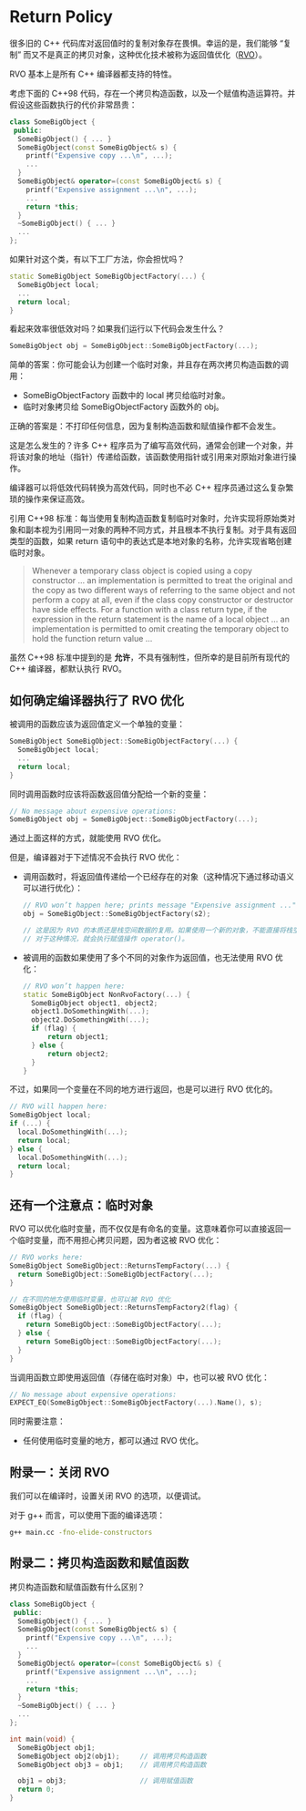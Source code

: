 # Return Policy

很多旧的 C++ 代码库对返回值时的复制对象存在畏惧。幸运的是，我们能够 “复制” 而又不是真正的拷贝对象，这种优化技术被称为返回值优化（[RVO](https://en.wikipedia.org/wiki/Return_value_optimization)）。

RVO 基本上是所有 C++ 编译器都支持的特性。

考虑下面的 C++98 代码，存在一个拷贝构造函数，以及一个赋值构造运算符。并假设这些函数执行的代价非常昂贵：

```cpp
class SomeBigObject {
 public:
  SomeBigObject() { ... }
  SomeBigObject(const SomeBigObject& s) {
    printf("Expensive copy ...\n", ...);
    ...
  }
  SomeBigObject& operator=(const SomeBigObject& s) {
    printf("Expensive assignment ...\n", ...);
    ...
    return *this;
  }
  ~SomeBigObject() { ... }
  ...
};
```

如果针对这个类，有以下工厂方法，你会担忧吗？

```cpp
static SomeBigObject SomeBigObjectFactory(...) {
  SomeBigObject local;
  ...
  return local;
}
```

看起来效率很低效对吗？如果我们运行以下代码会发生什么？

```cpp
SomeBigObject obj = SomeBigObject::SomeBigObjectFactory(...);
```

简单的答案：你可能会认为创建一个临时对象，并且存在两次拷贝构造函数的调用：

- SomeBigObjectFactory 函数中的 local 拷贝给临时对象。
- 临时对象拷贝给 SomeBigObjectFactory 函数外的 obj。

正确的答案是：不打印任何信息，因为复制构造函数和赋值操作都不会发生。

这是怎么发生的？许多 C++ 程序员为了编写高效代码，通常会创建一个对象，并将该对象的地址（指针）传递给函数，该函数使用指针或引用来对原始对象进行操作。

编译器可以将低效代码转换为高效代码，同时也不必 C++ 程序员通过这么复杂繁琐的操作来保证高效。

引用 C++98 标准：每当使用复制构造函数复制临时对象时，允许实现将原始类对象和副本视为引用同一对象的两种不同方式，并且根本不执行复制。对于具有返回类型的函数，如果 return 语句中的表达式是本地对象的名称，允许实现省略创建临时对象。

> Whenever a temporary class object is copied using a copy constructor … an implementation is permitted to treat the original and the copy as two different ways of referring to the same object and not perform a copy at all, even if the class copy constructor or destructor have side effects. For a function with a class return type, if the expression in the return statement is the name of a local object … an implementation is permitted to omit creating the temporary object to hold the function return value …

虽然 C++98 标准中提到的是 **允许**，不具有强制性，但所幸的是目前所有现代的 C++ 编译器，都默认执行 RVO。

## 如何确定编译器执行了 RVO 优化

被调用的函数应该为返回值定义一个单独的变量：

```cpp
SomeBigObject SomeBigObject::SomeBigObjectFactory(...) {
  SomeBigObject local;
  ...
  return local;
}
```

同时调用函数时应该将函数返回值分配给一个新的变量：

```cpp
// No message about expensive operations:
SomeBigObject obj = SomeBigObject::SomeBigObjectFactory(...);
```

通过上面这样的方式，就能使用 RVO 优化。

但是，编译器对于下述情况不会执行 RVO 优化：

- 调用函数时，将返回值传递给一个已经存在的对象（这种情况下通过移动语义可以进行优化）：

  ```cpp
  // RVO won’t happen here; prints message "Expensive assignment ...":
  obj = SomeBigObject::SomeBigObjectFactory(s2);

  // 这是因为 RVO 的本质还是栈空间数据的复用。如果使用一个新的对象，不能直接将栈空间复用了。
  // 对于这种情况，就会执行赋值操作 operator()。
  ```

- 被调用的函数如果使用了多个不同的对象作为返回值，也无法使用 RVO 优化：

  ```cpp
  // RVO won’t happen here:
  static SomeBigObject NonRvoFactory(...) {
    SomeBigObject object1, object2;
    object1.DoSomethingWith(...);
    object2.DoSomethingWith(...);
    if (flag) {
        return object1;
    } else {
        return object2;
    }
  }
  ```

不过，如果同一个变量在不同的地方进行返回，也是可以进行 RVO 优化的。

```cpp
// RVO will happen here:
SomeBigObject local;
if (...) {
  local.DoSomethingWith(...);
  return local;
} else {
  local.DoSomethingWith(...);
  return local;
}
```

## 还有一个注意点：临时对象

RVO 可以优化临时变量，而不仅仅是有命名的变量。这意味着你可以直接返回一个临时变量，而不用担心拷贝问题，因为者这被 RVO 优化：

```cpp
// RVO works here:
SomeBigObject SomeBigObject::ReturnsTempFactory(...) {
  return SomeBigObject::SomeBigObjectFactory(...);
}

// 在不同的地方使用临时变量，也可以被 RVO 优化
SomeBigObject SomeBigObject::ReturnsTempFactory2(flag) {
  if (flag) {
    return SomeBigObject::SomeBigObjectFactory(...);
  } else {
    return SomeBigObject::SomeBigObjectFactory(...);
  }
}
```

当调用函数立即使用返回值（存储在临时对象）中，也可以被 RVO 优化：

```cpp
// No message about expensive operations:
EXPECT_EQ(SomeBigObject::SomeBigObjectFactory(...).Name(), s);
```

同时需要注意：

- 任何使用临时变量的地方，都可以通过 RVO 优化。

## 附录一：关闭 RVO

我们可以在编译时，设置关闭 RVO 的选项，以便调试。

对于 g++ 而言，可以使用下面的编译选项：

```sh
g++ main.cc -fno-elide-constructors
```

## 附录二：拷贝构造函数和赋值函数

拷贝构造函数和赋值函数有什么区别？

```cpp
class SomeBigObject {
 public:
  SomeBigObject() { ... }
  SomeBigObject(const SomeBigObject& s) {
    printf("Expensive copy ...\n", ...);
    ...
  }
  SomeBigObject& operator=(const SomeBigObject& s) {
    printf("Expensive assignment ...\n", ...);
    ...
    return *this;
  }
  ~SomeBigObject() { ... }
  ...
};

int main(void) {
  SomeBigObject obj1;
  SomeBigObject obj2(obj1);     // 调用拷贝构造函数
  SomeBigObject obj3 = obj1;    // 调用拷贝构造函数

  obj1 = obj3;                  // 调用赋值函数
  return 0;
}
```

